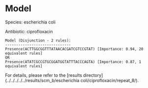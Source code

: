 
# Model

Species: escherichia coli

Antibiotic: ciprofloxacin

```
Model (Disjunction - 2 rules):
------------------------------
Presence(ACTTGGCGGTTTATAACACGATCGTCCGTAT) [Importance: 0.94, 20 equivalent rules]
OR
Presence(ATATCGCCGTGCGGATGGTATTTACCCAGTA) [Importance: 0.87, 1 equivalent rules]

```

For details, please refer to the [results directory](../../../../../results/scm_b/escherichia coli/ciprofloxacin/repeat_8/).

